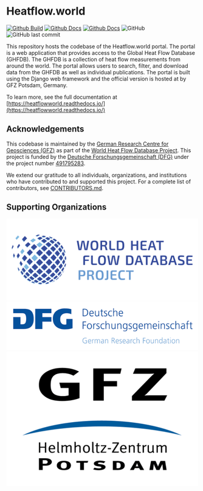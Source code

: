 # Heatflow.world

[![Github Build](https://github.com/ihfc-iugg/ghfdb-portal/actions/workflows/build.yml/badge.svg)](https://github.com/ihfc-iugg/ghfdb-portal/actions/workflows/build.yml)
[![Github Docs](https://github.com/ihfc-iugg/ghfdb-portal/actions/workflows/docs.yml/badge.svg)](https://github.com/ihfc-iugg/ghfdb-portal/actions/workflows/docs.yml)
[![Github Docs](https://github.com/ihfc-iugg/ghfdb-portal/actions/workflows/docker-build-and-publish.yml/badge.svg)](https://github.com/ihfc-iugg/ghfdb-portal/actions/workflows/docker-build-and-publish.yml)
![GitHub](https://img.shields.io/github/license/ihfc-iugg/ghfdb-portal)
![GitHub last commit](https://img.shields.io/github/last-commit/ihfc-iugg/ghfdb-portal)

This repository hosts the codebase of the Heatflow.world portal. The portal is a web application that provides access to the Global Heat Flow Database (GHFDB). The GHFDB is a collection of heat flow measurements from around the world. The portal allows users to search, filter, and download data from the GHFDB as well as individual publications. The portal is built using the Django web framework and the official version is hosted at by GFZ Potsdam, Germany.

To learn more, see the full documentation at [https://heatflowworld.readthedocs.io/](https://heatflowworld.readthedocs.io/)

## Acknowledgements

This codebase is maintained by the [German Research Centre for Geosciences (GFZ)](https://www.gfz-potsdam.de/en/) as part of the [World Heat Flow Database Project](https://www.heatflow.world). This project is funded by the [Deutsche Forschungsgemeinschaft (DFG)](https://www.dfg.de) under the project number [491795283](https://gepris-extern.dfg.de/gepris/projekt/491795283).

We extend our gratitude to all individuals, organizations, and institutions who have contributed to and supported this project. For a complete list of contributors, see [CONTRIBUTORS.md](./CONTRIBUTORS.md).

## Supporting Organizations

[![World Heat Flow Database Project](./assets/img/brand/logo.png)](https://www.heatflow.world)
[![Deutsche Forschungsgemeinschaft](./assets/img/brand/DFG.gif)](https://www.dfg.de)
[![GFZ](./assets/img/brand/GFZ_logo.png)](https://www.gfz-potsdam.de)